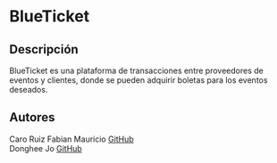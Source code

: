 # BlueTicket

## Descripción

BlueTicket es una plataforma de transacciones entre proveedores de eventos y clientes, donde se pueden adquirir boletas para los eventos deseados.

## Autores

Caro Ruiz Fabian Mauricio [GitHub](https://github.com/Fabian-Caro)  
Donghee Jo [GitHub](https://github.com/DongheeJ)
